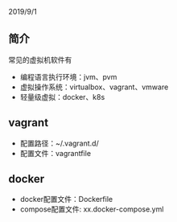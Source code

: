 2019/9/1

## 简介
常见的虚拟机软件有
* 编程语言执行环境：jvm、pvm
* 虚拟操作系统：virtualbox、vagrant、vmware
* 轻量级虚拟：docker、k8s

## vagrant

* 配置路径：~/.vagrant.d/
* 配置文件：vagrantfile


## docker

* docker配置文件：Dockerfile  
* compose配置文件: xx.docker-compose.yml

